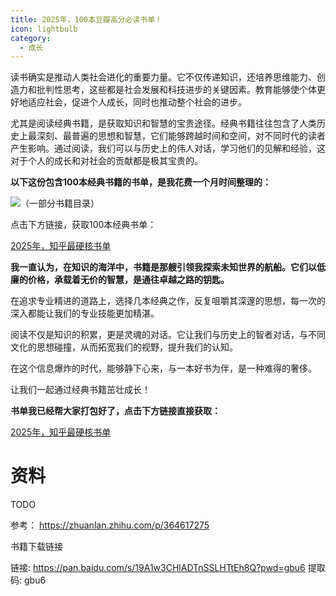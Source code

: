 ```yaml
---
title: 2025年，100本豆瓣高分必读书单！
icon: lightbulb
category:
  - 成长
---
```







读书确实是推动人类社会进化的重要力量。它不仅传递知识，还培养思维能力、创造力和批判性思考，这些都是社会发展和科技进步的关键因素。教育能够使个体更好地适应社会，促进个人成长，同时也推动整个社会的进步。

尤其是阅读经典书籍，是获取知识和智慧的宝贵途径。经典书籍往往包含了人类历史上最深刻、最普遍的思想和智慧，它们能够跨越时间和空间，对不同时代的读者产生影响。通过阅读，我们可以与历史上的伟人对话，学习他们的见解和经验，这对于个人的成长和对社会的贡献都是极其宝贵的。

**以下这份包含100本经典书籍的书单，是我花费一个月时间整理的：**

![（一部分书籍目录）](https://javapub-common-oss.oss-cn-beijing.aliyuncs.com/javapub/202410171431455.png)

点击下方链接，获取100本经典书单：

[2025年，知乎最硬核书单](https://mp.weixin.qq.com/s/GicarCHyIisLyzRtZK0mqg)

**我一直认为，在知识的海洋中，书籍是那艘引领我探索未知世界的航船。它们以低廉的价格，承载着无价的智慧，是通往卓越之路的钥匙。**

在追求专业精进的道路上，选择几本经典之作，反复咀嚼其深邃的思想，每一次的深入都能让我们的专业技能更加精湛。

阅读不仅是知识的积累，更是灵魂的对话。它让我们与历史上的智者对话，与不同文化的思想碰撞，从而拓宽我们的视野，提升我们的认知。

在这个信息爆炸的时代，能够静下心来，与一本好书为伴，是一种难得的奢侈。

让我们一起通过经典书籍茁壮成长！

**书单我已经帮大家打包好了，点击下方链接直接获取：**

[2025年，知乎最硬核书单](https://mp.weixin.qq.com/s/GicarCHyIisLyzRtZK0mqg)





# 资料

TODO

参考： https://zhuanlan.zhihu.com/p/364617275

书籍下载链接

链接: https://pan.baidu.com/s/19A1w3CHlADTnSSLHTtEh8Q?pwd=gbu6 提取码: gbu6 


